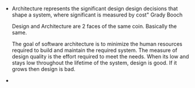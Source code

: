 - Architecture represents the significant design design decisions that shape a system,  where significant is measured by cost" Grady Booch
  
  Design and Architecture are 2 faces of the same coin. Basically the same.
  
  The goal of software architecture is to minimize the human resources required to build and maintain the required system.
  The measure of design quality is the effort required to meet the needs. When its low and stays low throughout the lifetime of the system, design is good. If it grows then design is bad.
-